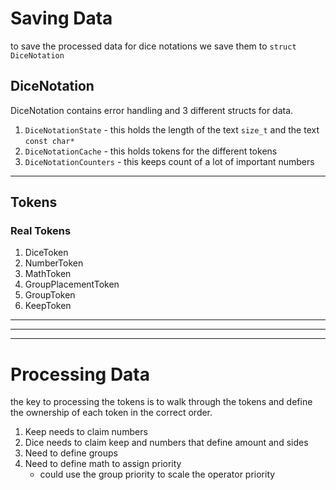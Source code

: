 
# Saving Data

to save the processed data for dice notations we save them to `struct DiceNotation`

## DiceNotation
DiceNotation contains error handling and 3 different structs for data.

1. `DiceNotationState` - this holds the length of the text `size_t` and the text `const char*` 
2. `DiceNotationCache` - this holds tokens for the different tokens
3. `DiceNotationCounters` - this keeps count of a lot of important numbers

---

## Tokens

### Real Tokens

1. DiceToken
2. NumberToken
3. MathToken
4. GroupPlacementToken
5. GroupToken
4. KeepToken

---
---
---

# Processing Data

the key to processing the tokens is to walk through the tokens and define the ownership of each token in the correct order.

1. Keep needs to claim numbers
2. Dice needs to claim keep and numbers that define amount and sides
3. Need to define groups
4. Need to define math to assign priority
    - could use the group priority to scale the operator priority